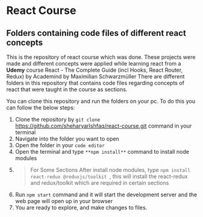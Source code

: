 # React Course
## Folders containing code files of different react concepts
This is the repository of react course which was done. These projects were made and different concepts were applied while learning react from a **Udemy** course React - The Complete Guide (incl Hooks, React Router, Redux) by Academind by Maximilian Schwarzmüller
There are different folders in this repository that contains code files regarding concepts of react that were taught in the course as sections.

You can clone this repository and run the folders on your pc. To do this you can follow the below steps:
1. Clone the repository by `git clone` https://github.com/sheharyarIshfaq/react-course.git command in your terminal
2. Navigate into the folder you want to open
3. Open the folder in your `code editor`
4. Open the terminal and type `**npm install**` command to install node modules
5. >For Some Sections After install node modules, type `npm install react-redux @reduxjs/toolkit `, this will install the react-redux and redux/toolkit which are required in certain sections 
6. Run `npm start` command and it will start the development server and the web page will open up in your browser
7. You are ready to explore, and make changes to files.
